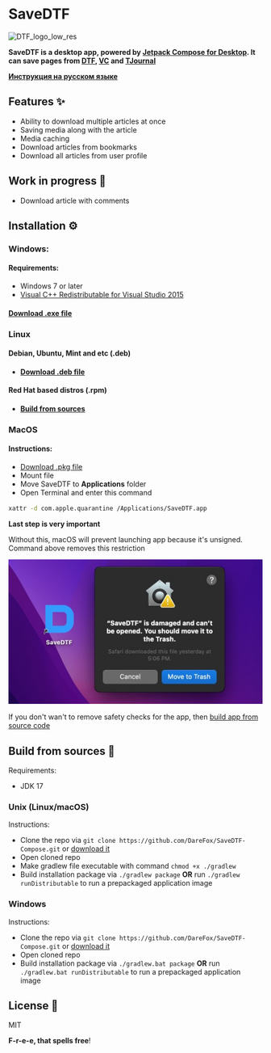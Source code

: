 # SaveDTF

![DTF_logo_low_res](https://user-images.githubusercontent.com/47672780/164269052-5ad8858d-c8cb-4152-951e-873316b7562c.png)

**SaveDTF is a desktop app, powered
by [Jetpack Compose for Desktop](https://www.jetbrains.com/ru-ru/lp/compose-mpp/ "Jetpack Compose for Desktop"). It can
save pages from [DTF](https://dtf.ru "DTF"), [VC](https://vc.ru "VC") and [TJournal](https://tjournal.ru "TJournal")**

**[Инструкция на русском языке](https://github.com/DareFox/SaveDTF-Compose/blob/main/README_RU.md)**

## Features ✨

- Ability to download multiple articles at once
- Saving media along with the article
- Media caching
- Download articles from bookmarks
- Download all articles from user profile

## Work in progress 🚧
- Download article with comments

## Installation ⚙️

### Windows:

#### Requirements: 
- Windows 7 or later
- [Visual C++ Redistributable for Visual Studio 2015 ](https://www.microsoft.com/en-us/download/details.aspx?id=48145 "Visual C++ Redistributable for Visual Studio 2015 ")

#### [Download .exe file](https://github.com/DareFox/SaveDTF-compose/releases/latest) 

### Linux 

#### Debian, Ubuntu, Mint and etc (.deb)

- #### [Download .deb file](https://github.com/DareFox/SaveDTF-compose/releases/latest) 

#### Red Hat based distros (.rpm) 

- #### [Build from sources](#build-from-sources)

### MacOS

#### Instructions:
- [Download .pkg file](https://github.com/DareFox/SaveDTF-compose/releases/latest) 
- Mount file
- Move SaveDTF to **Applications** folder
- Open Terminal and enter this command
```bash
xattr -d com.apple.quarantine /Applications/SaveDTF.app
```
**Last step is very important**

Without this, macOS will prevent launching app because it's unsigned. Command above removes this restriction

![macOS Error Message](https://github.com/DareFox/SaveDTF-Compose/blob/main/.github/resources/macOS-savedtf-damaged.jpg "macOS Error Message")

If you don't wan't to remove safety checks for the app, then [build app from source code](#build-from-sources)

## Build from sources 🔨
Requirements: 
- JDK 17

### Unix (Linux/macOS)
Instructions: 
- Clone the repo via `git clone https://github.com/DareFox/SaveDTF-Compose.git` or [download it ](https://github.com/DareFox/SaveDTF-Compose/archive/refs/heads/main.zip "download it ") 
- Open cloned repo
- Make gradlew file executable with command `chmod +x ./gradlew`
- Build installation package via `./gradlew package` **OR** run `./gradlew runDistributable` to run a prepackaged application image

### Windows 
Instructions: 
- Clone the repo via `git clone https://github.com/DareFox/SaveDTF-Compose.git` or [download it ](https://github.com/DareFox/SaveDTF-Compose/archive/refs/heads/main.zip "download it ") 
- Open cloned repo
- Build installation package via `./gradlew.bat package` **OR** run `./gradlew.bat runDistributable` to run a prepackaged application image

## License 📃

MIT

**F-r-e-e, that spells free**!

